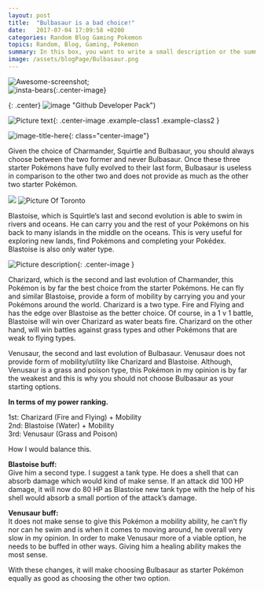 ```yaml
---
layout: post
title:  "Bulbasaur is a bad choice!"
date:   2017-07-04 17:09:58 +0200
categories: Random Blog Gaming Pokemon
topics: Random, Blog, Gaming, Pokemon
summary: In this box, you want to write a small description or the summary of the blog. This is just to try and get the reader's attention. The title of the article should also be click bait- LOL
image: /assets/blogPage/Bulbasaur.png
---
```




![Awesome-screenshot](http://streetturtle.github.io/images/awesome_scrnsht.png); <br>
![insta-bears](http://streetturtle.github.io/images/insta-bears.jpg){:.center-image}



{: .center}
![image](/assets/ali_images/ali_pic.jpg) "Github Developer Pack")

![Picture text](/assets/ali_images/ali_pic.jpg){: .center-image .example-class1 .example-class2 }

![image-title-here](/assets/ali_images/ali_pic.jpg){: class="center-image"}

Given the choice of Charmander, Squirtle and Bulbasaur, you should always choose between the two former and never Bulbasaur. Once these three starter Pokémons have fully evolved to their last form, Bulbasaur is useless in comparison to the other two and does not provide as much as the other two starter Pokémon.

<img class="imgInsideBlog" src="   {{ post.image }}">

<img class="cityImage" src="/assets/ali_images/ali_pic.jpg" alt="Picture Of Toronto">


Blastoise, which is Squirtle’s last and second evolution is able to swim in rivers and oceans.
He can carry you and the rest of your Pokémons on his back to many islands in the middle on the oceans. This is very useful for exploring new lands, find Pokémons and completing your Pokédex. 
Blastoise is also only water type.

![Picture description](/assets/ali_images/ali_pic.jpg){: .center-image }

Charizard, which is the second and last evolution of Charmander, this Pokémon is by far the best choice from the starter Pokémons. He can fly and similar Blastoise, provide a form of mobility by carrying you and your Pokémons around the world.
Charizard is a two type. Fire and Flying and has the edge over Blastoise as the better choice. 
Of course, in a 1 v 1 battle, Blastoise will win over Charizard as water beats fire. Charizard on the other hand, will win battles against grass types and other Pokémons that are weak to flying types.

Venusaur, the second and last evolution of Bulbasaur. Venusaur does not provide form of mobility/utility like Charizard and Blastoise. Although, Venusaur is a grass and poison type, this Pokémon in my opinion is by far the weakest and this is why you should not choose Bulbasaur as your starting options.

<strong>In terms of my power ranking.</strong><br>

1st: Charizard (Fire and Flying) + Mobility <br>
2nd: Blastoise (Water) + Mobility <br>
3rd: Venusaur (Grass and Poison) <br>

How I would balance this.

<strong>Blastoise buff:</strong><br>
Give him a second type. I suggest a tank type. He does a shell that can absorb damage which would kind of make sense. If an attack did 100 HP damage, it will now do 80 HP as Blastoise new tank type with the help of his shell would absorb a small portion of the attack’s damage.

 <strong>Venusaur buff:</strong><br>
It does not make sense to give this Pokémon a mobility ability, he can’t fly nor can he swim and is when it comes to moving around, he overall very slow in my opinion. In order to make Venusaur more of a viable option, he needs to be buffed in other ways. Giving him a healing ability makes the most sense.

With these changes, it will make choosing Bulbasaur as starter Pokémon equally as good as choosing the other two option. 

